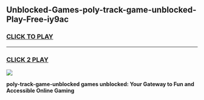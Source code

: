 
## Unblocked-Games-poly-track-game-unblocked-Play-Free-iy9ac
<h3>
<a href="https://premium76.site?title=poly-track-game-unblocked&ref=18A1">CLICK TO PLAY</a></h3>
<hr>

<h3>
<a href="https://premium76.site?title=poly-track-game-unblocked&ref=18A1">CLICK 2 PLAY</a>
  
</h3>

<a href="https://premium76.site?title=poly-track-game-unblocked&ref=18A1"><img src="https://clearcache.store/games.png"></a>


**poly-track-game-unblocked games unblocked: Your Gateway to Fun and Accessible Online Gaming**
